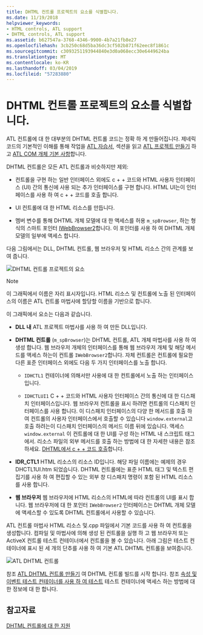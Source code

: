 ```yaml
---
title: DHTML 컨트롤 프로젝트의 요소를 식별합니다.
ms.date: 11/19/2018
helpviewer_keywords:
- HTML controls, ATL support
- DHTML controls, ATL support
ms.assetid: b627547a-3768-4346-9900-4b7a21fb8e27
ms.openlocfilehash: 3cb250c68d5ba36dc3cf502b871f62eec8f1861c
ms.sourcegitcommit: c3093251193944840e3d0a068ecc30e6449624ba
ms.translationtype: MT
ms.contentlocale: ko-KR
ms.lasthandoff: 03/04/2019
ms.locfileid: "57283880"
---
```

# <a name="identifying-the-elements-of-the-dhtml-control-project"></a>DHTML 컨트롤 프로젝트의 요소를 식별합니다.

ATL 컨트롤에 대 한 대부분의 DHTML 컨트롤 코드는 정확 하 게 만들어집니다. 제네릭 코드의 기본적인 이해를 통해 작업을 [ATL 자습서](../atl/active-template-library-atl-tutorial.md), 섹션을 읽고 [ATL 프로젝트 만들기](../atl/reference/creating-an-atl-project.md) 하 고 [ATL COM 개체 기본 사항](../atl/fundamentals-of-atl-com-objects.md)합니다.

DHTML 컨트롤은 모든 ATL 컨트롤과 비슷하지만 제외:

- 컨트롤을 구현 하는 일반 인터페이스 외에도 c + + 코드와 HTML 사용자 인터페이스 (UI) 간의 통신에 사용 되는 추가 인터페이스를 구현 합니다. HTML UI는이 인터페이스를 사용 하 여 c + + 코드를 호출 합니다.

- UI 컨트롤에 대 한 HTML 리소스를 만듭니다.

- 멤버 변수를 통해 DHTML 개체 모델에 대 한 액세스를 허용 `m_spBrowser`, 하는 형식의 스마트 포인터 [IWebBrowser2](https://msdn.microsoft.com/library/aa752127.aspx)합니다. 이 포인터를 사용 하 여 DHTML 개체 모델의 일부에 액세스 합니다.

다음 그림에서는 DLL, DHTML 컨트롤, 웹 브라우저 및 HTML 리소스 간의 관계를 보여 줍니다.

![DHTML 컨트롤 프로젝트의 요소](../atl/media/vc52en1.gif "DHTML 컨트롤 프로젝트의 요소")

> [!NOTE]
>  이 그래픽에서 이름은 자리 표시자입니다. HTML 리소스 및 컨트롤에 노출 된 인터페이스의 이름은 ATL 컨트롤 마법사에 할당할 이름을 기반으로 합니다.

이 그래픽에서 요소는 다음과 같습니다.

- **DLL 내** ATL 프로젝트 마법사를 사용 하 여 만든 DLL입니다.

- **DHTML 컨트롤** (`m_spBrowser`)는 DHTML 컨트롤, ATL 개체 마법사를 사용 하 여 생성 합니다. 웹 브라우저 개체의 인터페이스를 통해 웹 브라우저 개체 및 해당 메서드를 액세스 하는이 컨트롤 `IWebBrowser2`합니다. 자체 컨트롤은 컨트롤에 필요한 다른 표준 인터페이스 외에도 다음 두 가지 인터페이스를 노출 합니다.

   - `IDHCTL1` 컨테이너에 의해서만 사용에 대 한 컨트롤에서 노출 하는 인터페이스입니다.

   - `IDHCTLUI1` C + + 코드와 HTML 사용자 인터페이스 간의 통신에 대 한 디스패치 인터페이스입니다. 웹 브라우저 컨트롤을 표시 하려면 컨트롤의 디스패치 인터페이스를 사용 합니다. 이 디스패치 인터페이스의 다양 한 메서드를 호출 하 여 컨트롤의 사용자 인터페이스에서 호출할 수 있습니다 `window.external`고 호출 하려는이 디스패치 인터페이스의 메서드 이름 뒤에 있습니다. 액세스 `window.external` 이 컨트롤에 대 한 UI를 구성 하는 HTML 내 스크립트 태그에서. 리소스 파일의 외부 메서드를 호출 하는 방법에 대 한 자세한 내용은 참조 하세요. [DHTML에서 c + + 코드 호출](../atl/calling-cpp-code-from-dhtml.md)합니다.

- **IDR_CTL1** HTML 리소스의 리소스 ID입니다. 해당 파일 이름에는 예제의 경우 DHCTL1UI.htm 되었습니다. DHTML 컨트롤에는 표준 HTML 태그 및 텍스트 편집기를 사용 하 여 편집할 수 있는 외부 창 디스패치 명령이 포함 된 HTML 리소스를 사용 합니다.

- **웹 브라우저** 웹 브라우저에 HTML 리소스의 HTML에 따라 컨트롤의 UI를 표시 합니다. 웹 브라우저에 대 한 포인터 `IWebBrowser2` 인터페이스는 DHTML 개체 모델에 액세스할 수 있도록 DHTML 컨트롤에서 사용할 수 있습니다.

ATL 컨트롤 마법사 HTML 리소스 및.cpp 파일에서 기본 코드를 사용 하 여 컨트롤을 생성합니다. 컴파일 및 마법사에 의해 생성 된 컨트롤을 실행 하 고 웹 브라우저 또는 ActiveX 컨트롤 테스트 컨테이너에서 컨트롤을 볼 수 있습니다. 아래 그림은 테스트 컨테이너에 표시 된 세 개의 단추를 사용 하 여 기본 ATL DHTML 컨트롤을 보여줍니다.

![ATL DHTML 컨트롤](../atl/media/vc52en2.gif "ATL DHTML 컨트롤")

참조 [ATL DHTML 컨트롤 만들기](../atl/creating-an-atl-dhtml-control.md) 여 DHTML 컨트롤 빌드를 시작 합니다. 참조 [속성 및 이벤트 테스트 컨테이너를 사용 하 여 테스트](../mfc/testing-properties-and-events-with-test-container.md) 테스트 컨테이너에 액세스 하는 방법에 대 한 정보에 대 한 합니다.

## <a name="see-also"></a>참고자료

[DHTML 컨트롤에 대 한 지원](../atl/atl-support-for-dhtml-controls.md)

